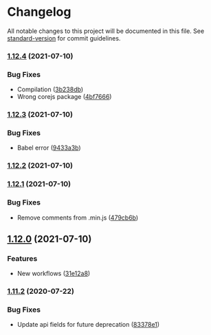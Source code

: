 # Changelog

All notable changes to this project will be documented in this file. See [standard-version](https://github.com/conventional-changelog/standard-version) for commit guidelines.

### [1.12.4](https://github.com/Zenoo/address-search/compare/v1.12.3...v1.12.4) (2021-07-10)


### Bug Fixes

* Compilation ([3b238db](https://github.com/Zenoo/address-search/commit/3b238db4bd1e5c6599339e2abbe748ebf92f49f6))
* Wrong corejs package ([4bf7666](https://github.com/Zenoo/address-search/commit/4bf766654a74aa21db369c44f6002fff8167f2dc))

### [1.12.3](https://github.com/Zenoo/address-search/compare/v1.12.2...v1.12.3) (2021-07-10)


### Bug Fixes

* Babel error ([9433a3b](https://github.com/Zenoo/address-search/commit/9433a3b12a563d455980bea03a4bebfdd87dd50d))

### [1.12.2](https://github.com/Zenoo/address-search/compare/v1.12.1...v1.12.2) (2021-07-10)

### [1.12.1](https://github.com/Zenoo/address-search/compare/v1.12.0...v1.12.1) (2021-07-10)


### Bug Fixes

* Remove comments from .min.js ([479cb6b](https://github.com/Zenoo/address-search/commit/479cb6bb6bfb99c777759aa5794baed23d1e4136))

## [1.12.0](https://github.com/Zenoo/address-search/compare/v1.11.2...v1.12.0) (2021-07-10)


### Features

* New workflows ([31e12a8](https://github.com/Zenoo/address-search/commit/31e12a81891e1d244d28d8106d9de55dbc3973a0))

### [1.11.2](https://github.com/Zenoo/address-search/compare/v1.11.1...v1.11.2) (2020-07-22)


### Bug Fixes

* Update api fields for future deprecation ([83378e1](https://github.com/Zenoo/address-search/commit/83378e1684d9d54ec2a0043be6ed0e5c199cc286))
